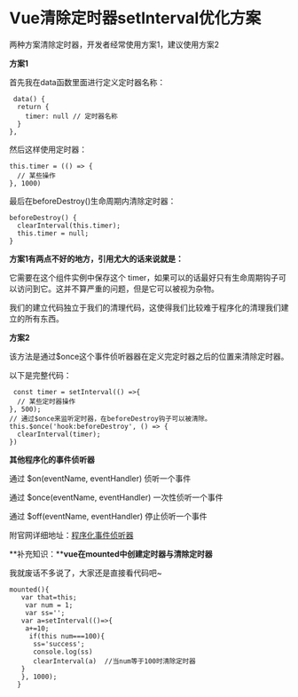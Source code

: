 # Vue清除定时器setInterval优化方案

两种方案清除定时器，开发者经常使用方案1，建议使用方案2

**方案1**

首先我在data函数里面进行定义定时器名称：

```vue
 data() {      
  return {               
    timer: null // 定时器名称     
  }    
},
```

然后这样使用定时器：

```
this.timer = (() => {
  // 某些操作
}, 1000)
```

最后在beforeDestroy()生命周期内清除定时器：

```
beforeDestroy() {
  clearInterval(this.timer);    
  this.timer = null;
}
```

**方案1有两点不好的地方，引用尤大的话来说就是：**

它需要在这个组件实例中保存这个 timer，如果可以的话最好只有生命周期钩子可以访问到它。这并不算严重的问题，但是它可以被视为杂物。

我们的建立代码独立于我们的清理代码，这使得我们比较难于程序化的清理我们建立的所有东西。

**方案2**

该方法是通过$once这个事件侦听器器在定义完定时器之后的位置来清除定时器。

以下是完整代码：

```
 const timer = setInterval(() =>{          
  // 某些定时器操作        
}, 500);      
// 通过$once来监听定时器，在beforeDestroy钩子可以被清除。
this.$once('hook:beforeDestroy', () => {      
  clearInterval(timer);                  
})
```

**其他程序化的事件侦听器**

通过 $on(eventName, eventHandler) 侦听一个事件

通过 $once(eventName, eventHandler) 一次性侦听一个事件

通过 $off(eventName, eventHandler) 停止侦听一个事件

附官网详细地址：[程序化事件侦听器](https://cn.vuejs.org/v2/guide/components-edge-cases.html#程序化的事件侦听器)

**补充知识：****vue在mounted中创建定时器与清除定时器**

我就废话不多说了，大家还是直接看代码吧~

```
mounted(){
   var that=this;
    var num = 1;
    var ss='';
   var a=setInterval(()=>{
    a+=10;
     if(this num===100){
      ss='success';
      console.log(ss)  
      clearInterval(a)  //当num等于100时清除定时器
   } 
   }, 1000); 
  }

```
